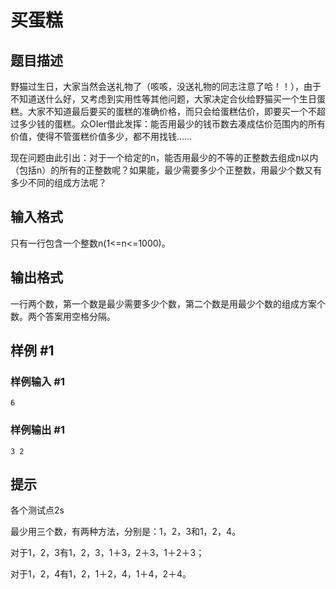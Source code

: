 # 买蛋糕

## 题目描述

野猫过生日，大家当然会送礼物了（咳咳，没送礼物的同志注意了哈！！），由于不知道送什么好，又考虑到实用性等其他问题，大家决定合伙给野猫买一个生日蛋糕。大家不知道最后要买的蛋糕的准确价格，而只会给蛋糕估价，即要买一个不超过多少钱的蛋糕。众OIer借此发挥：能否用最少的钱币数去凑成估价范围内的所有价值，使得不管蛋糕价值多少，都不用找钱……

现在问题由此引出：对于一个给定的n，能否用最少的不等的正整数去组成n以内（包括n）的所有的正整数呢？如果能，最少需要多少个正整数，用最少个数又有多少不同的组成方法呢？


## 输入格式

只有一行包含一个整数n(1<=n<=1000)。

 

## 输出格式

一行两个数，第一个数是最少需要多少个数，第二个数是用最少个数的组成方案个数。两个答案用空格分隔。


## 样例 #1

### 样例输入 #1
```
6
```

### 样例输出 #1

```
3 2
```

## 提示

各个测试点2s

最少用三个数，有两种方法，分别是：1，2，3和1，2，4。

对于1，2，3有1，2，3，1＋3，2＋3，1＋2＋3；

对于1，2，4有1，2，1＋2，4，1＋4，2＋4。

 
 
